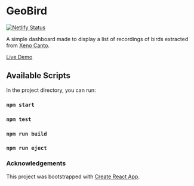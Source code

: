 # GeoBird

[![Netlify Status](https://api.netlify.com/api/v1/badges/05e1d1f1-c44b-4eef-a128-8e6eae55bd01/deploy-status)](https://app.netlify.com/sites/geobird/deploys)

A simple dashboard made to display a list of recordings of birds extracted from [Xeno Canto](https://xeno-canto.org/explore/api).

[Live Demo](https://geobird.netlify.app/)

## Available Scripts

In the project directory, you can run:

### `npm start`

### `npm test`

### `npm run build`

### `npm run eject`

### Acknowledgements

This project was bootstrapped with [Create React App](https://github.com/facebook/create-react-app).
